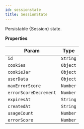 ```yaml
---
id: sessionstate
title: SessionState
---
```


<a name="SessionState"></a>

Persistable {Session} state.

**Properties**

<table>
<thead>
<tr>
<th>Param</th><th>Type</th>
</tr>
</thead>
<tbody>
<tr>
<td><code>id</code></td><td><code>String</code></td>
</tr>
<tr>
</tr><tr>
<td><code>cookies</code></td><td><code>Object</code></td>
</tr>
<tr>
</tr><tr>
<td><code>cookieJar</code></td><td><code>Object</code></td>
</tr>
<tr>
</tr><tr>
<td><code>userData</code></td><td><code>Object</code></td>
</tr>
<tr>
</tr><tr>
<td><code>maxErrorScore</code></td><td><code>Number</code></td>
</tr>
<tr>
</tr><tr>
<td><code>errorScoreDecrement</code></td><td><code>Number</code></td>
</tr>
<tr>
</tr><tr>
<td><code>expiresAt</code></td><td><code>String</code></td>
</tr>
<tr>
</tr><tr>
<td><code>createdAt</code></td><td><code>String</code></td>
</tr>
<tr>
</tr><tr>
<td><code>usageCount</code></td><td><code>Number</code></td>
</tr>
<tr>
</tr><tr>
<td><code>errorScore</code></td><td><code>Number</code></td>
</tr>
<tr>
</tr></tbody>
</table>
